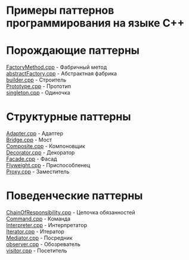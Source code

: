 # Примеры паттернов программирования на языке C++
# Порождающие паттерны
[FactoryMethod.cpp](https://github.com/maksakovaa/Patterns/blob/main/FactoryMethod.cpp) - Фабричный метод\
[abstractFactory.cpp](https://github.com/maksakovaa/Patterns/blob/main/abstractFactory.cpp) - Абстрактная фабрика\
[builder.cpp](https://github.com/maksakovaa/Patterns/blob/main/builder.cpp) - Строитель\
[Prototype.cpp](https://github.com/maksakovaa/Patterns/blob/main/Prorotype.cpp) - Прототип\
[singleton.cpp](https://github.com/maksakovaa/Patterns/blob/main/singleton.cpp) - Одиночка
# Структурные паттерны
[Adapter.cpp](https://github.com/maksakovaa/Patterns/blob/main/Adapter.cpp) - Адаптер\
[Bridge.cpp](https://github.com/maksakovaa/Patterns/blob/main/Bridge.cpp) - Мост\
[Composite.cpp](https://github.com/maksakovaa/Patterns/blob/main/Composite.cpp) - Компоновщик\
[Decorator.cpp](https://github.com/maksakovaa/Patterns/blob/main/Decorator.cpp) - Декоратор\
[Facade.cpp](https://github.com/maksakovaa/Patterns/blob/main/Facade.cpp) - Фасад\
[Flyweight.cpp](https://github.com/maksakovaa/Patterns/blob/main/Flyweight.cpp) - Приспособленец\
[Proxy.cpp](https://github.com/maksakovaa/Patterns/blob/main/Proxy.cpp) - Заместитель
# Поведенческие паттерны
[ChainOfResponsibility.cpp](https://github.com/maksakovaa/Patterns/blob/main/ChainOfResponsibility.cpp) - Цепочка обязанностей\
[Command.cpp](https://github.com/maksakovaa/Patterns/blob/main/Command.cpp) - Команда\
[Interpreter.cpp](https://github.com/maksakovaa/Patterns/blob/main/Interpreter.cpp) - Интерпретатор\
[Iterator.cpp](https://github.com/maksakovaa/Patterns/blob/main/Iterator.cpp) - Итератор\
[Mediator.cpp](https://github.com/maksakovaa/Patterns/blob/main/Mediator.cpp) - Посредник\
[observer.cpp](https://github.com/maksakovaa/Patterns/blob/main/observer.cpp) - Обозреватель\
[visitor.cpp](https://github.com/maksakovaa/Patterns/blob/main/visitor.cpp) - Посетитель
